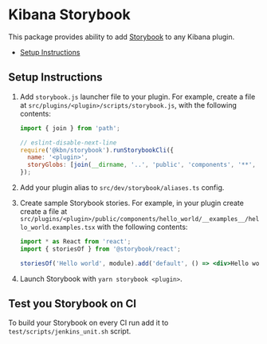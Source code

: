 # Kibana Storybook

This package provides ability to add [Storybook](https://storybook.js.org/) to any Kibana plugin.

- [Setup Instructions](#setup-instructions)


## Setup Instructions

1. Add `storybook.js` launcher file to your plugin. For example, create a file at
   `src/plugins/<plugin>/scripts/storybook.js`, with the following contents:

   ```js
   import { join } from 'path';

   // eslint-disable-next-line
   require('@kbn/storybook').runStorybookCli({
     name: '<plugin>',
     storyGlobs: [join(__dirname, '..', 'public', 'components', '**', '*.examples.tsx')],
   });
   ```
2. Add your plugin alias to `src/dev/storybook/aliases.ts` config.
3. Create sample Storybook stories. For example, in your plugin create create a file at
   `src/plugins/<plugin>/public/components/hello_world/__examples__/hello_world.examples.tsx` with
   the following contents:

   ```jsx
   import * as React from 'react';
   import { storiesOf } from '@storybook/react';

   storiesOf('Hello world', module).add('default', () => <div>Hello world!</div>);
   ```
4. Launch Storybook with `yarn storybook <plugin>`.


## Test you Storybook on CI

To build your Storybook on every CI run add it to `test/scripts/jenkins_unit.sh` script.
